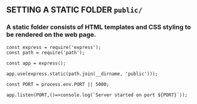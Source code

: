 ## SETTING A STATIC FOLDER `public/`

### A static folder consists of HTML templates and CSS styling to be rendered on the web page.

```
const express = require('express');
const path = require('path');

const app = express();

app.use(express.static(path.join(__dirname, 'public')));

const PORT = process.env.PORT || 5000;

app.listen(PORT,()=>console.log(`Server started on port ${PORT}`));
```
